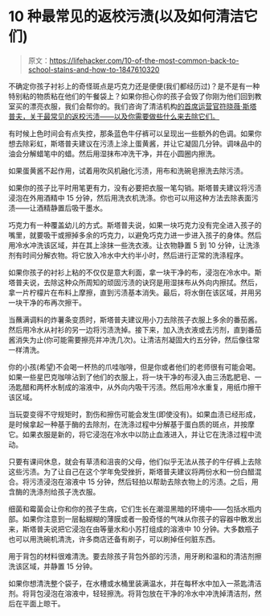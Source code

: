 # 10 种最常见的返校污渍(以及如何清洁它们)

> 原文：<https://lifehacker.com/10-of-the-most-common-back-to-school-stains-and-how-to-1847610320>

不确定你孩子衬衫上的奇怪斑点是巧克力还是便便(我们都经历过)？是不是有一种特别粘的物质粘在他们的午餐袋上？如果你担心你的孩子会毁了你刚为他们回到教室买的漂亮衣服，我们会帮你的。我们咨询了清洁机构[的首席运营官符晓薇·斯塔普夫，关于最常见的返校污渍——以及你需要做些什么来去除它们。](https://www.thecleaningauthority.com/)

有时候上色时间会有点失控，那条蓝色牛仔裤可以呈现出一些额外的色调。如果你想去除彩虹，斯塔普夫建议在污渍上涂上蛋黄酱，并让它凝固几分钟。调味品中的油会分解蜡笔中的蜡。然后用湿抹布冲洗干净，并在小圆圈内擦洗。

如果蛋黄酱不起作用，试着用吹风机融化污渍，用布和洗碗皂擦洗去除污渍。

如果你的孩子比平时用笔更有力，没有必要把衣服一笔勾销。斯塔普夫建议将污渍浸泡在外用酒精中 15 分钟，然后用洗衣机洗涤。你也可以用这种方法去除表面污渍——让酒精静置后吸干墨水。

巧克力有一种覆盖幼儿的方式。斯塔普夫说，如果一块巧克力没有完全进入孩子的嘴里，就要吸干或擦掉多余的巧克力，以避免巧克力进一步进入孩子的身体。然后用冷水冲洗该区域，并在其上涂抹一些洗衣液。让衣物静置 5 到 10 分钟，让洗涤剂有时间分解衣物。将它放入冷水中大约半小时，然后进行正常的洗涤程序。

如果你孩子的衬衫上粘的不仅仅是意大利面，拿一块干净的布，浸泡在冷水中。斯塔普夫说，去除这种众所周知的顽固污渍的诀窍是用湿抹布从外向内擦拭。然后，拿一片柠檬片在布料上摩擦，直到污渍基本消失。最后，将水倒在该区域，并用另一块干净的布再次擦干。

当蘸满调料的炸薯条变质时，斯塔普夫建议用小刀去除孩子衣服上多余的番茄酱。然后用冷水从衬衫的另一边将污渍洗掉。接下来，加入洗衣液或去污剂，直到番茄酱消失为止(你可能需要擦亮并冲洗几次)。让清洁剂凝固大约五分钟，然后像往常一样清洗。

你的小孩(希望)不会喝一杯热的爪哇咖啡，但是你或者他们的老师很有可能会喝。如果一些星巴克咖啡沾到了他们的衣服上，将一块干净的布浸入由三汤匙肥皂、一汤匙醋和两杯水制成的溶液中，从外向内吸干污渍。然后用冷水重复，用纸巾擦干该区域。

当玩耍变得不守规矩时，割伤和擦伤可能会发生(即使没有)。如果血渍已经形成，是时候拿起一种基于酶的去除剂，在洗涤过程中分解基于蛋白质的斑点，并按摩它。如果衣服是新的，将它浸泡在冷水中以防止血液进入，并让它在洗涤过程中流动。

只要有课间休息，就会有草渍和沮丧的父母，他们似乎无法从孩子的牛仔裤上去除这些污渍。为了让自己在这个学年免受挫折，斯塔普夫建议将两份水和一份白醋混合。将污渍浸泡在溶液中 15 分钟，然后轻拍以帮助去除衣物上的污渍。之后，用含酶的洗涤剂给孩子洗衣服。

细菌和霉菌会让你和你的孩子生病，它们生长在潮湿黑暗的环境中——包括水瓶内部。如果你注意到一层黏糊糊的薄膜或者一股奇怪的气味从你孩子的容器中散发出来，斯塔普夫说把它浸泡在由等量水和小苏打组成的溶液中 10 分钟。大多数瓶子也可以用洗碗机清洗，许多商店还备有刷子，可以刷掉任何脏东西。

用于背包的材料很难清洗。要去除孩子背包外部的污渍，用牙刷和温和的清洁剂擦洗该区域，并静置 15 分钟。

如果你想清洗整个袋子，在水槽或水桶里装满温水，并在每杯水中加入一茶匙清洁剂。将背包浸泡在溶液中，轻轻擦洗。将背包放在干净的冷水中冲洗掉清洁剂，然后在平面上晾干。